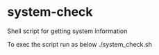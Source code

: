 # system-check
Shell script for getting system information

To exec the script run as below
./system_check.sh
